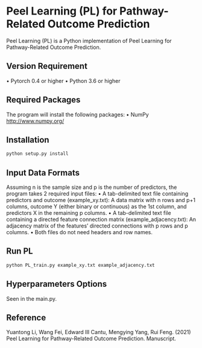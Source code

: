 # Peel Learning (PL) for Pathway-Related Outcome Prediction

Peel Learning (PL) is a Python implementation of Peel Learning for Pathway-Related Outcome Prediction.

## Version Requirement

•	Pytorch 0.4 or higher
•	Python 3.6 or higher

## Required Packages

The program will install the following packages:
•	NumPy http://www.numpy.org/

## Installation 

```python
python setup.py install
```

## Input Data Formats

Assuming n is the sample size and p is the number of predictors, the program takes 2 required input files:
•	A tab-delimited text file containing predictors and outcome (example_xy.txt): A data matrix with n rows and p+1 columns, outcome Y (either binary or continuous) as the 1st column, and predictors X in the remaining p columns. 
•	A tab-delimited text file containing a directed feature connection matrix (example_adjacency.txt): An adjacency matrix of the features’ directed connections with p rows and p columns. 
•	Both files do not need headers and row names.

## Run PL

```python
python PL_train.py example_xy.txt example_adjacency.txt
```

## Hyperparameters Options
Seen in the main.py.

## Reference
Yuantong Li, Wang Fei, Edward III Cantu, Mengying Yang, Rui Feng. (2021) Peel Learning for Pathway-Related Outcome Prediction. Manuscript.













